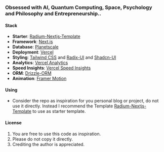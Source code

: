 ### Obsessed with AI, Quantum Computing, Space, Psychology and Philosophy and Entrepreneurship..

#### Stack
- **Starter**: [Radium-Nextjs-Template](https://github.com/radiumlabs/radium-nextjs-template.git/)
- **Framework**: [Next.js](https://nextjs.org/)
- **Database**: [Planetscale](https://planetscale.com/)
- **Deployment**: [Vercel](https://vercel.com)
- **Styling**: [Tailwind CSS](https://tailwindcss.com) and [Radix-UI](https://radix-ui.com/) and [Shadcn-UI](https://ui.shadcn.com)
- **Analytics**: [Vercel Analytics](https://vercel.com/analytics)
- **Speed Insights**: [Vercel Speed Insights](https://vercel.com/docs/speed-insights)
- **ORM**: [Drizzle-ORM](https://orm.drizzle.team)
- **Animation**: [Framer Motion](https://framer.com/motion)

#### Using

- Consider the repo as inspiration for you personal blog or project, do not use it directly. Instead I recommend the Template [Radium-Nextjs-Template](https://github.com/radiumlabs/radium-nextjs-template.git/) to use as starter template.

#### License

1. You are free to use this code as inspiration.
2. Please do not copy it directly.
3. Crediting the author is appreciated.


